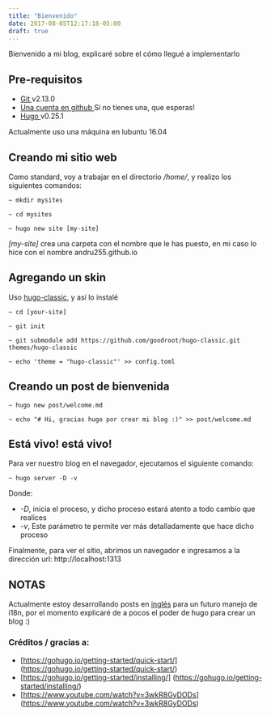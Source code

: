 ```yaml
---
title: "Bienvenido"
date: 2017-08-05T12:17:18-05:00
draft: true
---
```


Bienvenido a mi blog, explicaré sobre el cómo llegué a implementarlo

## Pre-requisitos 

- [ Git ](https://git-scm.com/) v2.13.0
- [ Una cuenta en github ](https://github.com) Si no tienes una, que esperas!
- [ Hugo ](https://gohugo.io/) v0.25.1

Actualmente uso una máquina en lubuntu 16.04

## Creando mi sitio web

Como standard, voy a trabajar en el directorio */home/*, y realizo los siguientes comandos: 

```
~ mkdir mysites

~ cd mysites

~ hugo new site [my-site]

```

*[my-site]* crea una carpeta con el nombre que le has puesto, en mi caso lo hice con el nombre andru255.github.io

## Agregando un skin

Uso [hugo-classic](https://github.com/goodroot/hugo-classic), y así lo instalé

```
~ cd [your-site]

~ git init

~ git submodule add https://github.com/goodroot/hugo-classic.git themes/hugo-classic 

~ echo 'theme = "hugo-classic"' >> config.toml 
```

## Creando un post de bienvenida

```
~ hugo new post/welcome.md

~ echo "# Hi, gracias hugo por crear mi blog :)" >> post/welcome.md
```

##  Está vivo! está vivo!

Para ver nuestro blog en el navegador, ejecutamos el siguiente comando:

```
~ hugo server -D -v
```

Donde:

- *-D*, inicia el proceso, y dicho proceso estará atento a todo cambio que realices
- *-v*, Este parámetro te permite ver más detalladamente que hace dicho proceso

Finalmente, para ver el sitio, abrimos un navegador e ingresamos a la dirección url: http://localhost:1313

## NOTAS

Actualmente estoy desarrollando posts en [inglés](../welcome) para un futuro manejo de i18n, por 
el momento explicaré de a pocos el poder de hugo para crear un blog :)

### Créditos / gracias a:

- [https://gohugo.io/getting-started/quick-start/] (https://gohugo.io/getting-started/quick-start/)
- [https://gohugo.io/getting-started/installing/] (https://gohugo.io/getting-started/installing/)
- [https://www.youtube.com/watch?v=3wkR8GyDODs] (https://www.youtube.com/watch?v=3wkR8GyDODs)